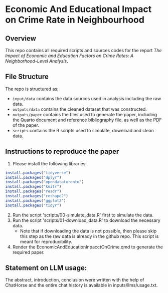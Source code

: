 # Economic And Educational Impact on Crime Rate in Neighbourhood

## Overview

This repo contains all required scripts and sources codes for the report *The Impact of Economic and Education Factors on Crime Rates: A Neighborhood-Level Analysis*.

## File Structure

The repo is structured as:

-   `input/data` contains the data sources used in analysis including the raw data.
-   `outputs/data` contains the cleaned dataset that was constructed.
-   `outputs/paper` contains the files used to generate the paper, including the Quarto document and reference bibliography file, as well as the PDF of the paper. 
-   `scripts` contains the R scripts used to simulate, download and clean data.

## Instructions to reproduce the paper
1. Please install the following libraries:
```r
install.packages("tidyverse")
install.packages("dplyr")
install.packages("opendatatoronto")
install.packages("knitr")
install.packages("readr")
install.packages("reshape2")
install.packages("ggplot2")
install.packages("tidyr")
```

2. Run the script 'scripts/00-simulate_data.R' first to simulate the data.
3. Run the script 'scripts/01-download_data.R' to download the necessary data.
    - Note that if downloading the data is not possible, then please skip this step as the raw data is already in the github repo. This script is meant for reproducibility.
4. Render the EconomicAndEducationInpacctOnCrime.qmd to generate the required paper.

## Statement on LLM usage:
The abstract, introduction, conclusion were written with the help of ChatHorse and the entire chat history is available in inputs/llms/usage.txt.
